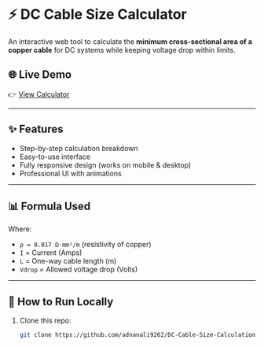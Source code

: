 # ⚡ DC Cable Size Calculator

An interactive web tool to calculate the **minimum cross-sectional area of a copper cable** for DC systems while keeping voltage drop within limits.

## 🌐 Live Demo
👉 [View Calculator](https://adnanali9262.github.io/DC-Cable-Size-Calculations/)

---

## ✨ Features
- Step-by-step calculation breakdown
- Easy-to-use interface
- Fully responsive design (works on mobile & desktop)
- Professional UI with animations

---

## 📊 Formula Used

Where:  
- `ρ = 0.017 Ω·mm²/m` (resistivity of copper)  
- `I` = Current (Amps)  
- `L` = One-way cable length (m)  
- `Vdrop` = Allowed voltage drop (Volts)  

---

## 🚀 How to Run Locally
1. Clone this repo:
   ```bash
   git clone https://github.com/adnanali9262/DC-Cable-Size-Calculations.git

